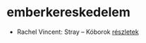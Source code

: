 # emberkereskedelem

- Rachel Vincent: Stray – Kóborok [részletek](_details/Rachel%20Vincent.md#id_428)